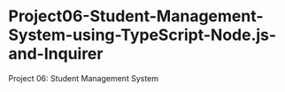 # Project06-Student-Management-System-using-TypeScript-Node.js-and-Inquirer
Project 06: Student Management System
